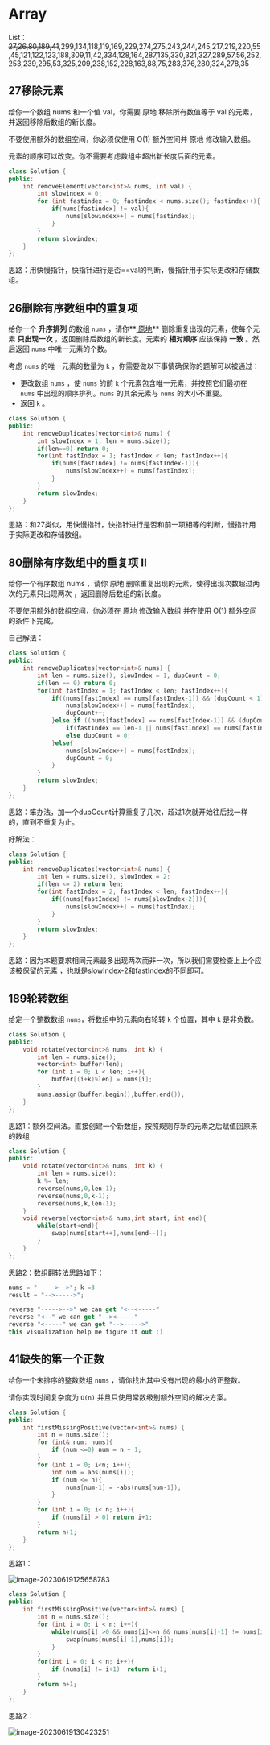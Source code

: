 # Array

List：~~27,26,80,189,41~~,299,134,118,119,169,229,274,275,243,244,245,217,219,220,55,45,121,122,123,188,309,11,42,334,128,164,287,135,330,321,327,289,57,56,252,253,239,295,53,325,209,238,152,228,163,88,75,283,376,280,324,278,35



## 27移除元素

给你一个数组 nums 和一个值 val，你需要 原地 移除所有数值等于 val 的元素，并返回移除后数组的新长度。

不要使用额外的数组空间，你必须仅使用 O(1) 额外空间并 原地 修改输入数组。

元素的顺序可以改变。你不需要考虑数组中超出新长度后面的元素。

```c++
class Solution {
public:
    int removeElement(vector<int>& nums, int val) {
        int slowindex = 0;
        for (int fastindex = 0; fastindex < nums.size(); fastindex++){
            if(nums[fastindex] != val){
                nums[slowindex++] = nums[fastindex];
            }
        }
        return slowindex;
    }
};
```

思路：用快慢指针，快指针进行是否==val的判断，慢指针用于实际更改和存储数组。



## 26删除有序数组中的重复项

给你一个 **升序排列** 的数组 `nums` ，请你**[ 原地](http://baike.baidu.com/item/原地算法)** 删除重复出现的元素，使每个元素 **只出现一次** ，返回删除后数组的新长度。元素的 **相对顺序** 应该保持 **一致** 。然后返回 `nums` 中唯一元素的个数。

考虑 `nums` 的唯一元素的数量为 `k` ，你需要做以下事情确保你的题解可以被通过：

- 更改数组 `nums` ，使 `nums` 的前 `k` 个元素包含唯一元素，并按照它们最初在 `nums` 中出现的顺序排列。`nums` 的其余元素与 `nums` 的大小不重要。
- 返回 `k` 。

```c++
class Solution {
public:
    int removeDuplicates(vector<int>& nums) {
        int slowIndex = 1, len = nums.size();
        if(len==0) return 0;
        for(int fastIndex = 1; fastIndex < len; fastIndex++){
            if(nums[fastIndex] != nums[fastIndex-1]){
                nums[slowIndex++] = nums[fastIndex];
            }
        }
        return slowIndex;
    }
};
```

思路：和27类似，用快慢指针，快指针进行是否和前一项相等的判断，慢指针用于实际更改和存储数组。



## 80删除有序数组中的重复项 II

给你一个有序数组 nums ，请你 原地 删除重复出现的元素，使得出现次数超过两次的元素只出现两次 ，返回删除后数组的新长度。

不要使用额外的数组空间，你必须在 原地 修改输入数组 并在使用 O(1) 额外空间的条件下完成。

自己解法：

```c++
class Solution {
public:
    int removeDuplicates(vector<int>& nums) {
        int len = nums.size(), slowIndex = 1, dupCount = 0;
        if(len == 0) return 0;
        for(int fastIndex = 1; fastIndex < len; fastIndex++){
            if((nums[fastIndex] == nums[fastIndex-1]) && (dupCount < 1)){
                nums[slowIndex++] = nums[fastIndex];
                dupCount++;
            }else if ((nums[fastIndex] == nums[fastIndex-1]) && (dupCount >= 1)){
                if(fastIndex == len-1 || nums[fastIndex] == nums[fastIndex+1]) dupCount++;
                else dupCount = 0;
            }else{
                nums[slowIndex++] = nums[fastIndex];
                dupCount = 0;
            }
        }
        return slowIndex;
    }
};
```

思路：笨办法，加一个dupCount计算重复了几次，超过1次就开始往后找一样的，直到不重复为止。

好解法：

```c++
class Solution {
public:
    int removeDuplicates(vector<int>& nums) {
        int len = nums.size(), slowIndex = 2;
        if(len <= 2) return len;
        for(int fastIndex = 2; fastIndex < len; fastIndex++){
            if((nums[fastIndex] != nums[slowIndex-2])){
                nums[slowIndex++] = nums[fastIndex];
            }
        }
        return slowIndex;
    }
};
```

思路：因为本题要求相同元素最多出现两次而非一次，所以我们需要检查上上个应该被保留的元素 ，也就是slowIndex-2和fastIndex的不同即可。



## 189轮转数组

给定一个整数数组 `nums`，将数组中的元素向右轮转 `k` 个位置，其中 `k` 是非负数。

```c++
class Solution {
public:
    void rotate(vector<int>& nums, int k) {
        int len = nums.size();
        vector<int> buffer(len);
        for (int i = 0; i < len; i++){
            buffer[(i+k)%len] = nums[i];
        }
        nums.assign(buffer.begin(),buffer.end());
    }
};
```

思路1：额外空间法。直接创建一个新数组，按照规则存新的元素之后赋值回原来的数组

```c++
class Solution {
public:
    void rotate(vector<int>& nums, int k) {
        int len = nums.size();
        k %= len;
        reverse(nums,0,len-1);
        reverse(nums,0,k-1);
        reverse(nums,k,len-1);
    }
    void reverse(vector<int>& nums,int start, int end){
        while(start<end){
            swap(nums[start++],nums[end--]);
        }
    }
};
```

思路2：数组翻转法思路如下：

```kotlin
nums = "----->-->"; k =3
result = "-->----->";

reverse "----->-->" we can get "<--<-----"
reverse "<--" we can get "--><-----"
reverse "<-----" we can get "-->----->"
this visualization help me figure it out :)
```



## 41缺失的第一个正数

给你一个未排序的整数数组 `nums` ，请你找出其中没有出现的最小的正整数。

请你实现时间复杂度为 `O(n)` 并且只使用常数级别额外空间的解决方案。



```c++
class Solution {
public:
    int firstMissingPositive(vector<int>& nums) {
        int n = nums.size();
        for (int& num: nums){
            if (num <=0) num = n + 1;
        }
        for (int i = 0; i<n; i++){
            int num = abs(nums[i]);
            if (num <= n){
                nums[num-1] = -abs(nums[num-1]);
            }
        }
        for (int i = 0; i< n; i++){
            if (nums[i] > 0) return i+1;
        }
        return n+1;
    }
};
```

思路1：

![image-20230619125658783](https://raw.githubusercontent.com/JeanDiable/MyGallery/main/img/image-20230619125658783.png)



```c++
class Solution {
public:
    int firstMissingPositive(vector<int>& nums) {
        int n = nums.size();
        for (int i = 0; i < n; i++){
            while(nums[i] >0 && nums[i]<=n && nums[nums[i]-1] != nums[i]) {
                swap(nums[nums[i]-1],nums[i]);
            }
        }
        for(int i = 0; i < n; i++){
            if (nums[i] != i+1)  return i+1;
        }
        return n+1;
    }
};
```

思路2：

![image-20230619130423251](https://raw.githubusercontent.com/JeanDiable/MyGallery/main/img/image-20230619130423251.png)



## 





